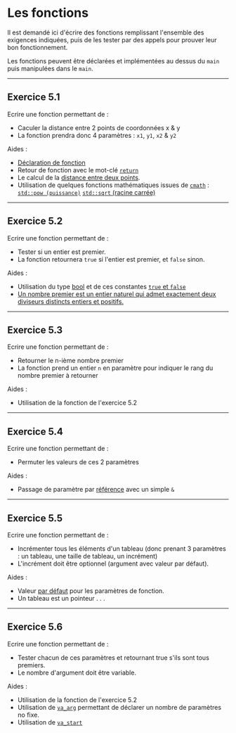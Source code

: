 
# Les fonctions

Il est demandé ici d'écrire des fonctions remplissant l'ensemble des exigences indiquées, puis de les tester par des appels pour prouver leur bon fonctionnement.

Les fonctions peuvent être déclarées et implémentées au dessus du `main` puis manipulées dans le `main`.

---
## Exercice 5.1
Ecrire une fonction permettant de :
* Caculer la distance entre 2 points de coordonnées x & y
* La fonction prendra donc 4 paramètres : `x1`, `y1`, `x2` & `y2`

Aides :
* [Déclaration de fonction](https://fr.cppreference.com/w/cpp/language/function)
* Retour de fonction avec le mot-clé [`return`](https://en.cppreference.com/w/cpp/language/return)
* Le calcul de la [distance entre deux points](https://fr.wikipedia.org/wiki/Distance_entre_deux_points_sur_le_plan_cart%C3%A9sien).
* Utilisation de quelques fonctions mathématiques issues de [`cmath`](https://en.cppreference.com/w/cpp/header/cmath) : [`std::pow (puissance)`](https://en.cppreference.com/w/cpp/numeric/math/pow) [`std::sqrt` (racine carrée)](https://en.cppreference.com/w/cpp/numeric/math/sqrt)

---
## Exercice 5.2
Ecrire une fonction permettant de :
* Tester si un entier est premier.
* La fonction retournera `true` si l'entier est premier, et `false` sinon.

Aides :
* Utilisation du type [bool](https://fr.cppreference.com/w/cpp/language/types) et de ces constantes [`true` et `false`](https://en.cppreference.com/w/cpp/language/bool_literal)
* [Un nombre premier est un entier naturel qui admet exactement deux diviseurs distincts entiers et positifs.](https://fr.wikipedia.org/wiki/Nombre_premier)

---
## Exercice 5.3
Ecrire une fonction permettant de :
* Retourner le n-ième nombre premier
* La fonction prend un entier `n` en paramètre pour indiquer le rang du nombre premier à retourner

Aides :
* Utilisation de la fonction de l'exercice 5.2

---
## Exercice 5.4
Ecrire une fonction permettant de :
* Permuter les valeurs de ces 2 paramètres

Aides :
* Passage de paramètre par [référence](https://en.cppreference.com/w/cpp/language/reference) avec un simple `&`

---
## Exercice 5.5
Ecrire une fonction permettant de :
* Incrémenter tous les éléments d'un tableau (donc prenant 3 paramètres : un tableau, une taille de tableau, un incrément)
* L'incrément doit être optionnel (argument avec valeur par défaut).

Aides :
* Valeur [par défaut](https://en.cppreference.com/w/cpp/language/default_arguments) pour les paramètres de fonction.
* Un tableau est un pointeur . . .

---
## Exercice 5.6
Ecrire une fonction permettant de :
* Tester chacun de ces paramètres et retournant true s'ils sont tous premiers.
* Le nombre d'argument doit être variable.

Aides :
* Utilisation de la fonction de l'exercice 5.2
* Utilisation de [`va_arg`](https://fr.cppreference.com/w/cpp/utility/variadic/va_arg) permettant de déclarer un nombre de paramètres no fixe.
* Utilisation de [`va_start`](https://fr.cppreference.com/w/cpp/utility/variadic/va_start)

